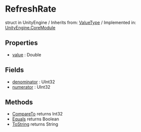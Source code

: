 # RefreshRate
struct in UnityEngine
 / Inherits from: <a href="https://docs.unity3d.com/6000.0/Documentation/ScriptReference/ValueType.html">ValueType</a> / Implemented in: <a href="https://docs.unity3d.com/6000.0/Documentation/ScriptReference/UnityEngine.CoreModule.html">UnityEngine.CoreModule</a>
## Properties
- <a href="https://docs.unity3d.com/6000.0/Documentation/ScriptReference/RefreshRate-value.html">value</a> : Double
## Fields
- <a href="https://docs.unity3d.com/6000.0/Documentation/ScriptReference/RefreshRate-denominator.html">denominator</a> : UInt32
- <a href="https://docs.unity3d.com/6000.0/Documentation/ScriptReference/RefreshRate-numerator.html">numerator</a> : UInt32
## Methods
- <a href="https://docs.unity3d.com/6000.0/Documentation/ScriptReference/RefreshRate.CompareTo.html">CompareTo</a> returns Int32
- <a href="https://docs.unity3d.com/6000.0/Documentation/ScriptReference/RefreshRate.Equals.html">Equals</a> returns Boolean
- <a href="https://docs.unity3d.com/6000.0/Documentation/ScriptReference/RefreshRate.ToString.html">ToString</a> returns String
